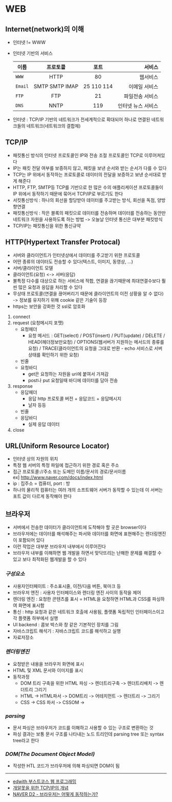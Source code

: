 # WEB

## Internet(network)의 이해
- 인터넷 !=  WWW
- 인터넷 기반의 서비스  

    | 이름 | 프로토콜 | 포트 | 서비스
    |---|:---:|:---:|---:|
    |`WWW`|HTTP|80|웹서비스|
    |`Email`|SMTP SMTP IMAP |25 110 114|이메일 서비스|
    |`FTP`|FTP|21|파일전송 서비스|
    |`DNS`|NNTP|119|인터넷 뉴스 서비스|

- 인터넷 : TCP/IP 기반의 네트워크가 전세계적으로 확대되어 하나로 연결된 네트워크들의 네트워크(네트워크의 결합체)

## TCP/IP
- 패킷통신 방식의 인터넷 프로토콜인 IP와 전송 조절 프로토콜인 TCP로 이루어져있다
- IP는 패킷 전달 여부를 보증하지 않고, 패킷을 보낸 순서와 받는 순서가 다를 수 있다
- TCP는 IP 위에서 동작하는 프로토콜로 데이터의 전달을 보증하고 보낸 순서대로 받게 해준다
- HTTP, FTP, SMTP등 TCP를 기반으로 한 많은 수의 애플리케이션 프로토콜들이 IP 위에서 동작하기 때문에 묶어서 TCP/IP로 부르기도 한다
- 서킷통신방식 : 하나의 회선을 할당받아 데이터를 주고받는 방식, 회선을 독점, 양방향연결
- 패킷통신방식 : 작은 블록의 패킷으로 데이터를 전송하며 데이터를 전송하는 동안만 네트워크 자원을 사용하도록 하는 방법 -> 오늘날 인터넷 통신은 대부분 패킷방식
- TCP/IP는 패킷통신을 위한 통신규약

## HTTP(Hypertext Transfer Protocal)
- 서버와 클라이언트가 인터넷상에서 데이터를 주고받기 위한 프로토콜
- 어떤 종류의 데이터도 전송할 수 있다(텍스트, 이미지, 동영상, ...)
- 서버/클라이언트 모델
- 클라이언트(요청) <-> 서버(응답)
- 불특정 다수를 대상으로 하는 서비스에 적합, 연결을 끊기때문에 최대연결수보다 훨씬 많은 요청과 응답을 처리할 수 있다
- 무상태 프로토콜(연결을 끊어버리기 때문에 클라이언트의 이전 상황을 알 수 없다)  
-> 정보를 유지하기 위해 cookie 같은 기술이 등장
- https는 보안을 강화한 것 ssl로 암호화
1. connect
2. request
(요청메시지 포맷)
    - 요청헤더
        - 요청 메서드 : GET(select) / POST(insert) / PUT(update) / DELETE / HEAD(헤더정보만요청) / OPTIONS(웹서버가 지원하는 메서드의 종류를 요청) / TRACE(클라이언트의 요청을 그대로 반환 - echo 서비스로 서버 상태를 확인하기 위한 요청)
    - 빈줄
    - 요청바디
        - get은 요청하는 자원을 uri에 붙여서 가져감
        - post나 put 요청일때 바디에 데이터를 담아 전송
3. response
    - 응답헤더
        - 응답 http 프로토콜 버전 + 응답코드 + 응답메시지
        - 날자 등등
    - 빈줄
    - 응답바디
        - 실제 응답 데이터
4. close

## URL(Uniform Resource Locator)
- 인터넷 상의 자원의 위치
- 특정 웹 서버의 특정 파일에 접근하기 위한 경로 혹은 주소
- 접근 프로토콜://주소 또는 도메인 이름/문서의 경로/문서이름  
ex] http://www.naver.com/docs/index.html
- ip : 집주소 = 컴퓨터, port : 방
- 하나의 물리적 컴퓨터는 여러 개의 소프트웨어 서버가 동작할 수 있는데 이 서버는 포트 값이 다르게 동작해야 한다

## 브라우저
- 서버에서 전송한 데이터가 클라이언트에 도착해야 할 곳은 browser이다
- 브라우저에는 데이터를 해석해주는 파서와 데이터를 화면에 표현해주는 렌더링엔진이 포함되어 있다
- 이런 작업은 대부분 브라우저 내부에서 이루어진다
- 브라우저 내부를 이해하면 웹 개발을 하면서 맞닥뜨리는 난해한 문제를 해결할 수 있고 보다 최적화된 웹개발을 할 수 있다
### _구성요소_
- 사용자인터페이트 : 주소표시줄, 이전/다음 버튼, 북마크 등
- 브라우저 엔진 : 사용자 인터페이스와 렌더링 엔진 사이의 동작을 제어
- 렌더링 엔진 : 요청한 콘텐츠를 표시 = HTML을 요청하면 HTML과 CSS를 파싱하여 화면에 표시함
- 통신 : http 요청과 같은 네트워크 호출에 사용됨, 플랫폼 독립적인 인터페이스이고 각 플랫폼 하부에서 실행
- UI backend : 콤보 박스와 창 같은 기본적인 장치를 그림
- 자바스크립트 해석기 : 자바스크립트 코드를 해석하고 실행
- 자료저장소

### _렌더링엔진_
- 요청받은 내용을 브라우저 화면에 표시
- HTML 및 XML 문서와 이미지를 표시
- 동작과정
    - DOM 트리 구축을 위한 HTML 파싱 -> 렌더트리구축 -> 렌더트리배치 -> 렌더트리 그리기
    - HTML -> HTML파서 -> DOM트리 -> 어테치먼트 -> 렌더트리 -> 그리기
    - CSS  -> CSS 파서 -> CSSOM   ->

### _parsing_
- 문서 파싱은 브라우저가 코드를 이해하고 사용할 수 있는 구조로 변환하는 것
- 파싱 결과는 보통 문서 구조를 나타내는 노드 트리인데 parsing tree 또는 syntax tree라고 한다

### _DOM(The Document Object Model)_
- 작성한 HTL 코드가 브라우저에 의해 파싱되면 DOM이 됨

---
- [edwith 부스트코스 웹 프로그래밍](https://www.edwith.org/boostcourse-web/joinLectures/12952)
- [개알못을 위한 TCP/IP의 개념](https://brunch.co.kr/@wangho/6)
- [NAVER D2 - 브라우저는 어떻게 동작하는가?](https://d2.naver.com/helloworld/59361)